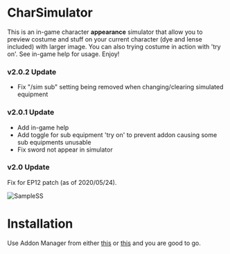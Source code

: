 # CharSimulator
This is an in-game character **appearance** simulator that allow you to preview costume and stuff on your current character (dye and lense included) with larger image. You can also trying costume in action with 'try on'. See in-game help for usage. Enjoy!

### v2.0.2 Update
- Fix "/sim sub" setting being removed when changing/clearing simulated equipment

### v2.0.1 Update
- Add in-game help
- Add toggle for sub equipment 'try on' to prevent addon causing some sub equipments unusable
- Fix sword not appear in simulator

### v2.0 Update
Fix for EP12 patch (as of 2020/05/24).

![SampleSS](https://user-images.githubusercontent.com/13028773/83333683-ee66d980-a2cb-11ea-8553-b12d6bde7e56.png)

# Installation
Use Addon Manager from either [this](https://github.com/JTosAddon/Tree-of-Savior-Addon-Manager) or [this](https://github.com/MizukiBelhi/Addon-Manager) and you are good to go.